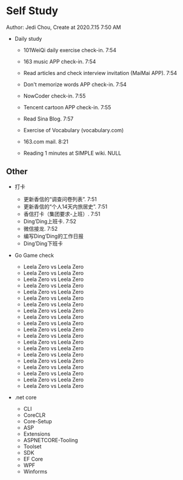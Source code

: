 # Self Study

Author: Jedi Chou, Create at 2020.7.15 7:50 AM

* Daily study
  * 101WeiQi daily exercise check-in. 7:54
  * 163 music APP check-in. 7:54
  * Read articles and check interview invitation (MaiMai APP). 7:54
  * Don't memorize words APP check-in. 7:54
  * NowCoder check-in. 7:55
  * Tencent cartoon APP check-in. 7:55
  * Read Sina Blog. 7:57
  * Exercise of Vocabulary (vocabulary.com)

  * 163.com mail. 8:21
  * Reading 1 minutes at SIMPLE wiki. NULL

## Other

* 打卡
  * 更新香信的“调查问卷列表”. 7:51
  * 更新香信的“个人14天内旅居史”. 7:51
  * 香信打卡（集团要求-上班）. 7:51
  * Ding’Ding上班卡. 7:52
  * 微信接龙. 7:52
  * 编写Ding’Ding的工作日报
  * Ding’Ding下班卡

* Go Game check
  * Leela Zero vs Leela Zero
  * Leela Zero vs Leela Zero
  * Leela Zero vs Leela Zero
  * Leela Zero vs Leela Zero
  * Leela Zero vs Leela Zero
  * Leela Zero vs Leela Zero
  * Leela Zero vs Leela Zero
  * Leela Zero vs Leela Zero
  * Leela Zero vs Leela Zero
  * Leela Zero vs Leela Zero
  * Leela Zero vs Leela Zero
  * Leela Zero vs Leela Zero
  * Leela Zero vs Leela Zero
  * Leela Zero vs Leela Zero
  * Leela Zero vs Leela Zero
  * Leela Zero vs Leela Zero
  * Leela Zero vs Leela Zero
  * Leela Zero vs Leela Zero
  * Leela Zero vs Leela Zero
  * Leela Zero vs Leela Zero

* .net core
  * CLI
  * CoreCLR
  * Core-Setup
  * ASP
  * Extensions
  * ASPNETCORE-Tooling
  * Toolset
  * SDK
  * EF Core
  * WPF
  * Winforms
